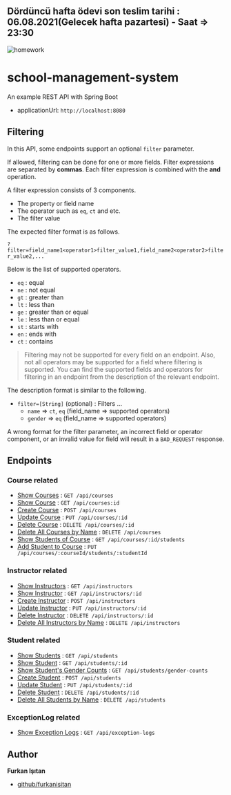 ## Dördüncü hafta ödevi son teslim tarihi : 06.08.2021(Gelecek hafta pazartesi) - Saat =>  23:30

![homework](https://user-images.githubusercontent.com/45206582/131386439-6727321a-5a50-4c20-9413-ea4013013434.PNG)

# school-management-system

An example REST API with Spring Boot

- applicationUrl: `http://localhost:8080`

## Filtering

In this API, some endpoints support an optional `filter` parameter. 

If allowed, filtering can be done for one or more fields.
Filter expressions are separated by **commas**. Each filter expression is combined with the **and** operation.

A filter expression consists of 3 components.
* The property or field name
* The operator such as `eq`, `ct` and etc.
* The filter value

The expected filter format is as follows.

`?filter=field_name1<operator1>filter_value1,field_name2<operator2>filter_value2,...`

Below is the list of supported operators.
* `eq` : equal
* `ne` : not equal
* `gt` : greater than
* `lt` : less than
* `ge` : greater than or equal
* `le` : less than or equal
* `st` : starts with
* `en` : ends with
* `ct` : contains

> Filtering may not be supported for every field on an endpoint. Also, not all operators may be supported for a field where filtering is supported. You can find the supported fields and operators for filtering in an endpoint from the description of the relevant endpoint.

The description format is similar to the following.

- `filter=[String]` (optional) : Filters ... 
    - `name` => `ct`, `eq` (field_name => supported operators)
    - `gender` => `eq` (field_name => supported operators)

A wrong format for the filter parameter, an incorrect field or operator component, or an invalid value for field will result in a `BAD_REQUEST` response.


## Endpoints

### Course related

* [Show Courses](doc/api/course/show-courses.md) : `GET /api/courses`
* [Show Course](doc/api/course/show-course.md) : `GET /api/courses:id`
* [Create Course](doc/api/course/create-course.md) : `POST /api/courses`
* [Update Course](doc/api/course/update-course.md) : `PUT /api/courses/:id`
* [Delete Course](doc/api/course/delete-course.md) : `DELETE /api/courses/:id`
* [Delete All Courses by Name](doc/api/course/delete-all-courses-by-name.md) : `DELETE /api/courses`
* [Show Students of Course](doc/api/course/show-students-of-course.md) : `GET /api/courses/:id/students`
* [Add Student to Course](doc/api/course/add-student-to-course.md) : `PUT /api/courses/:courseId/students/:studentId`

### Instructor related

* [Show Instructors](doc/api/instructor/show-instructors.md) : `GET /api/instructors`
* [Show Instructor](doc/api/instructor/show-instructor.md) : `GET /api/instructors/:id`
* [Create Instructor](doc/api/instructor/create-instructor.md) : `POST /api/instructors`
* [Update Instructor](doc/api/instructor/update-instructor.md) : `PUT /api/instructors/:id`
* [Delete Instructor](doc/api/instructor/delete-instructor.md) : `DELETE /api/instructors/:id`
* [Delete All Instructors by Name](doc/api/instructor/delete-all-instructors-by-name.md) : `DELETE /api/instructors`

### Student related

* [Show Students](doc/api/student/show-students.md) : `GET /api/students`
* [Show Student](doc/api/student/show-student.md) : `GET /api/students/:id`
* [Show Student's Gender Counts](doc/api/student/show-student-gender-count.md) : `GET /api/students/gender-counts`
* [Create Student](doc/api/student/create-student.md) : `POST /api/students`
* [Update Student](doc/api/student/update-student.md) : `PUT /api/students/:id`
* [Delete Student](doc/api/student/delete-student.md) : `DELETE /api/students/:id`
* [Delete All Students by Name](doc/api/student/delete-all-students-by-name.md) : `DELETE /api/students`

### ExceptionLog related

* [Show Exception Logs](doc/api/exception-log/show-exception-logs.md) : `GET /api/exception-logs`

## Author

**Furkan Işıtan**

* [github/furkanisitan](https://github.com/furkanisitan)